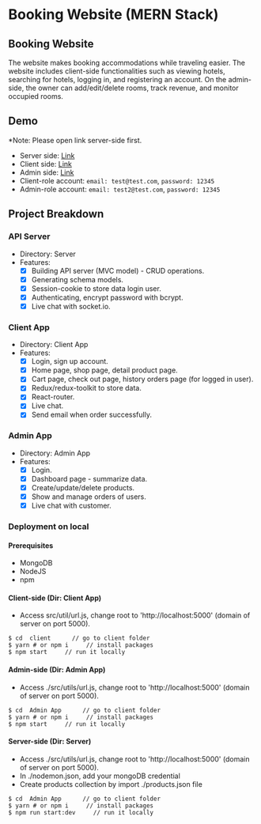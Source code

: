# Booking Website (MERN Stack)

## Booking Website
The website makes booking accommodations while traveling easier. The website includes client-side functionalities such as viewing hotels, searching for hotels, logging in, and registering an account. On the admin-side, the owner can add/edit/delete rooms, track revenue, and monitor occupied rooms.

## Demo

\*Note: Please open link server-side first.

- Server side: [Link](https://boutique2-2v5d.onrender.com/)
- Client side: [Link](https://asm3-client-504fd.web.app/)
- Admin side: [Link](https://asm3-admin-d1c99.web.app/)
- Client-role account: `email: test@test.com`, `password: 12345`
- Admin-role account: `email: test2@test.com`, `password: 12345`

## Project Breakdown

### API Server

- Directory: Server
- Features:
  - [x] Building API server (MVC model) - CRUD operations.
  - [x] Generating schema models.
  - [x] Session-cookie to store data login user.
  - [x] Authenticating, encrypt password with bcrypt.
  - [x] Live chat with socket.io.

### Client App

- Directory: Client App
- Features:
  - [x] Login, sign up account.
  - [x] Home page, shop page, detail product page.
  - [x] Cart page, check out page, history orders page (for logged in user).
  - [x] Redux/redux-toolkit to store data.
  - [x] React-router.
  - [x] Live chat.
  - [x] Send email when order successfully.

### Admin App

- Directory: Admin App
- Features: 
  - [x] Login.
  - [x] Dashboard page - summarize data.
  - [x] Create/update/delete products.
  - [x] Show and manage orders of users.
  - [x] Live chat with customer.

### Deployment on local

#### Prerequisites

- MongoDB 
- NodeJS
- npm

#### Client-side (Dir: Client App)
- Access src/util/url.js, change root to 'http://localhost:5000' (domain of server on port 5000).

```
$ cd  client      // go to client folder
$ yarn # or npm i     // install packages
$ npm start     // run it locally
```

#### Admin-side (Dir: Admin App)
- Access ./src/utils/url.js, change root to 'http://localhost:5000' (domain of server on port 5000).

```
$ cd  Admin App      // go to client folder
$ yarn # or npm i     // install packages
$ npm start     // run it locally
```

#### Server-side (Dir: Server)
- Access ./src/utils/url.js, change root to 'http://localhost:5000' (domain of server on port 5000).
- In ./nodemon.json, add your mongoDB credential
- Create products collection by import ./products.json file

```
$ cd  Admin App      // go to client folder
$ yarn # or npm i     // install packages
$ npm run start:dev     // run it locally
```
